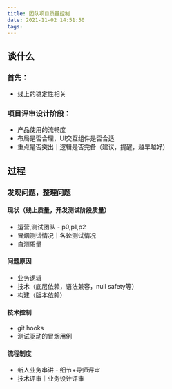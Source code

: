 ```yaml
---
title: 团队项目质量控制
date: 2021-11-02 14:51:50
tags:
---
```


## 谈什么
### 首先：
- 线上的稳定性相关
### 项目评审设计阶段：
- 产品使用的流畅度
- 布局是否合理，UI交互组件是否合适
- 重点是否突出｜逻辑是否完备（建议，提醒，越早越好）

## 过程
### 发现问题，整理问题
#### 现状（线上质量，开发测试阶段质量）
- 运营,测试团队 - p0,p1,p2
- 冒烟测试情况｜各轮测试情况
- 自测质量


#### 问题原因
- 业务逻辑
- 技术（底层依赖，语法兼容，null safety等）
- 构建（版本依赖）


#### 技术控制
- git hooks
- 测试驱动的冒烟用例

#### 流程制度
- 新人业务串讲 - 细节+导师评审
- 技术评审｜业务设计评审

